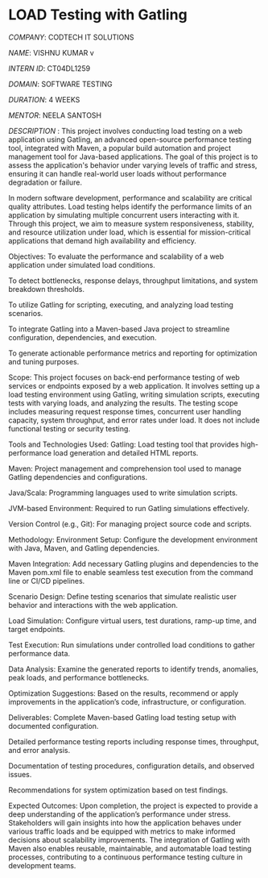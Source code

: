 # LOAD Testing with Gatling

*COMPANY*:  CODTECH IT SOLUTIONS

*NAME*: VISHNU KUMAR v

*INTERN ID*: CT04DL1259

*DOMAIN*: SOFTWARE TESTING

*DURATION*: 4 WEEKS

*MENTOR*: NEELA SANTOSH

*DESCRIPTION* :
    This project involves conducting load testing on a web application using Gatling, an advanced open-source performance testing tool, integrated with Maven, a popular build automation and project management tool for Java-based applications. The goal of this project is to assess the application's behavior under varying levels of traffic and stress, ensuring it can handle real-world user loads without performance degradation or failure.

In modern software development, performance and scalability are critical quality attributes. Load testing helps identify the performance limits of an application by simulating multiple concurrent users interacting with it. Through this project, we aim to measure system responsiveness, stability, and resource utilization under load, which is essential for mission-critical applications that demand high availability and efficiency.

Objectives:
To evaluate the performance and scalability of a web application under simulated load conditions.

To detect bottlenecks, response delays, throughput limitations, and system breakdown thresholds.

To utilize Gatling for scripting, executing, and analyzing load testing scenarios.

To integrate Gatling into a Maven-based Java project to streamline configuration, dependencies, and execution.

To generate actionable performance metrics and reporting for optimization and tuning purposes.

Scope:
This project focuses on back-end performance testing of web services or endpoints exposed by a web application. It involves setting up a load testing environment using Gatling, writing simulation scripts, executing tests with varying loads, and analyzing the results. The testing scope includes measuring request response times, concurrent user handling capacity, system throughput, and error rates under load. It does not include functional testing or security testing.

Tools and Technologies Used:
Gatling: Load testing tool that provides high-performance load generation and detailed HTML reports.

Maven: Project management and comprehension tool used to manage Gatling dependencies and configurations.

Java/Scala: Programming languages used to write simulation scripts.

JVM-based Environment: Required to run Gatling simulations effectively.

Version Control (e.g., Git): For managing project source code and scripts.

Methodology:
Environment Setup: Configure the development environment with Java, Maven, and Gatling dependencies.

Maven Integration: Add necessary Gatling plugins and dependencies to the Maven pom.xml file to enable seamless test execution from the command line or CI/CD pipelines.

Scenario Design: Define testing scenarios that simulate realistic user behavior and interactions with the web application.

Load Simulation: Configure virtual users, test durations, ramp-up time, and target endpoints.

Test Execution: Run simulations under controlled load conditions to gather performance data.

Data Analysis: Examine the generated reports to identify trends, anomalies, peak loads, and performance bottlenecks.

Optimization Suggestions: Based on the results, recommend or apply improvements in the application’s code, infrastructure, or configuration.

Deliverables:
Complete Maven-based Gatling load testing setup with documented configuration.

Detailed performance testing reports including response times, throughput, and error analysis.

Documentation of testing procedures, configuration details, and observed issues.

Recommendations for system optimization based on test findings.

Expected Outcomes:
  Upon completion, the project is expected to provide a deep understanding of the application’s performance under stress. Stakeholders will gain insights into how the application behaves under various traffic loads and be equipped with metrics to make informed decisions about scalability improvements. The integration of Gatling with Maven also enables reusable, maintainable, and automatable load testing processes, contributing to a continuous performance testing culture in development teams.
